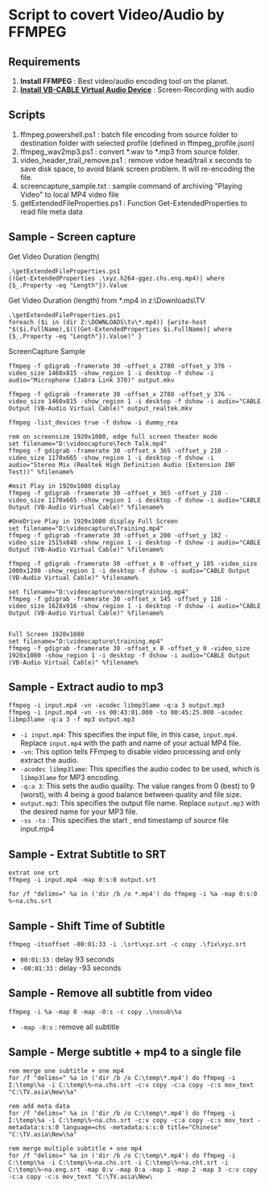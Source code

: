 # Script to covert Video/Audio by FFMPEG

## Requirements

1. **Install FFMPEG** : Best video/audio encoding tool on the planet. 
1. [**Install VB-CABLE Virtual Audio Device**](https://vb-audio.com/Cable/) : Screen-Recording with audio

## Scripts
1. ffmpeg.powershell.ps1 : batch file encoding from source folder to destination folder with selected profile (defined in ffmpeg_profile.json)
1. ffmpeg_wav2mp3.ps1 : convert *.wav to *.mp3 from source folder. 
1. video_header_trail_remove.ps1 : remove vidoe head/trail x seconds to save disk space, to avoid blank screen problem. It will re-encoding the file. 
1. screencapture_sample.txt : sample command of archiving "Playing Video" to local MP4 video file
1. getExtendedFileProperties.ps1 : Function Get-ExtendedProperties to read file meta data

## Sample - Screen capture

Get Video Duration (length)
```
.\getExtendedFileProperties.ps1 
((Get-ExtendedProperties .\xyz.h264-ggez.chs.eng.mp4)| where {$_.Property -eq "Length"}).Value
```

Get Video Duration (length) from *.mp4 in z:\Downloads\TV 
```
.\getExtendedFileProperties.ps1 
foreach ($i in (dir Z:\DOWNLOADS\tv\*.mp4)) {write-host "$($i.FullName),$(((Get-ExtendedProperties $i.FullName)| where {$_.Property -eq "Length"}).Value)" }
```

ScreenCapture Sample
```
ffmpeg -f gdigrab -framerate 30 -offset_x 2780 -offset_y 376 -video_size 1460x815 -show_region 1 -i desktop -f dshow -i audio="Microphone (Jabra Link 370)" output.mkv 

ffmpeg -f gdigrab -framerate 30 -offset_x 2780 -offset_y 376 -video_size 1460x815 -show_region 1 -i desktop -f dshow -i audio="CABLE Output (VB-Audio Virtual Cable)" output_realtek.mkv 

ffmpeg -list_devices true -f dshow -i dummy_rea

rem on screensize 1920x1080, edge full screen theater mode
set filename="D:\videocapture\Tech Talk.mp4"
ffmpeg -f gdigrab -framerate 30 -offset_x 365 -offset_y 210 -video_size 1170x665 -show_region 1 -i desktop -f dshow -i audio="Stereo Mix (Realtek High Definition Audio (Extension INF Test))" %filename%

#msit Play in 1920x1080 display 
ffmpeg -f gdigrab -framerate 30 -offset_x 365 -offset_y 210 -video_size 1170x665 -show_region 1 -i desktop -f dshow -i audio="CABLE Output (VB-Audio Virtual Cable)" %filename%

#OneDrive Play in 1920x1080 display Full Screen
set filename="D:\videocapture\Training.mp4"
ffmpeg -f gdigrab -framerate 30 -offset_x 200 -offset_y 182 -video_size 1515x848 -show_region 1 -i desktop -f dshow -i audio="CABLE Output (VB-Audio Virtual Cable)" %filename%

ffmpeg -f gdigrab -framerate 30 -offset_x 0 -offset_y 185 -video_size 2000x1200 -show_region 1 -i desktop -f dshow -i audio="CABLE Output (VB-Audio Virtual Cable)" %filename%

set filename="D:\videocapture\morningtraining.mp4"
ffmpeg -f gdigrab -framerate 30 -offset_x 145 -offset_y 116 -video_size 1628x916 -show_region 1 -i desktop -f dshow -i audio="CABLE Output (VB-Audio Virtual Cable)" %filename%


Full Screen 1920x1080
set filename="D:\videocapture\training.mp4"
ffmpeg -f gdigrab -framerate 30 -offset_x 0 -offset_y 0 -video_size 1920x1080 -show_region 1 -i desktop -f dshow -i audio="CABLE Output (VB-Audio Virtual Cable)" %filename%
```

## Sample - Extract audio to mp3
```
ffmpeg -i input.mp4 -vn -acodec libmp3lame -q:a 3 output.mp3
ffmpeg -i input.mp4 -vn -ss 00:43:01.000 -to 00:45:25.000 -acodec libmp3lame -q:a 3 -f mp3 output.mp3
```

- `-i input.mp4`: This specifies the input file, in this case, `input.mp4`. Replace `input.mp4` with the path and name of your actual MP4 file.
- `-vn`: This option tells FFmpeg to disable video processing and only extract the audio.
- `-acodec libmp3lame`: This specifies the audio codec to be used, which is `libmp3lame` for MP3 encoding.
- `-q:a 3`: This sets the audio quality. The value ranges from 0 (best) to 9 (worst), with 4 being a good balance between quality and file size.
- `output.mp3`: This specifies the output file name. Replace `output.mp3` with the desired name for your MP3 file.
- `-ss -to` : This specifies the start , end timestamp of source file input.mp4
 
## Sample - Extrat Subtitle to SRT

```
extrat one srt
ffmpeg -i input.mp4 -map 0:s:0 output.srt

for /f "delims=" %a in ('dir /b /o *.mp4') do ffmpeg -i %a -map 0:s:0 %~na.chs.srt
```

## Sample - Shift Time of Subtitle
```
ffmpeg -itsoffset -00:01:33 -i .\srt\xyz.srt -c copy .\fix\xyz.srt
```
- `00:01:33` : delay 93 seconds
- `-00:01:33` : delay -93 seconds

## Sample - Remove all subtitle from video
```
ffmpeg -i %a -map 0 -map -0:s -c copy .\nosub\%a
```
- `-map -0:s` : remove all subtitle

## Sample - Merge subtitle + mp4 to a single file
```
rem merge one subtitle + one mp4
for /f "delims=" %a in ('dir /b /o C:\temp\*.mp4') do ffmpeg -i I:\temp\%a -i C:\temp\%~na.chs.srt -c:v copy -c:a copy -c:s mov_text "C:\TV.asia\New\%a"

rem add meta data 
for /f "delims=" %a in ('dir /b /o C:\temp\*.mp4') do ffmpeg -i I:\temp\%a -i C:\temp\%~na.chs.srt -c:v copy -c:a copy -c:s mov_text -metadata:s:s:0 language=chs -metadata:s:s:0 title="Chinese" "C:\TV.asia\New\%a"

rem merge multiple subtitle + one mp4
for /f "delims=" %a in ('dir /b /o C:\temp\*.mp4') do ffmpeg -i C:\temp\%a -i C:\temp\%~na.chs.srt -i C:\temp\%~na.cht.srt -i C:\temp\%~na.eng.srt -map 0:v -map 0:a -map 1 -map 2 -map 3 -c:v copy -c:a copy -c:s mov_text "C:\TV.asia\New\

```

